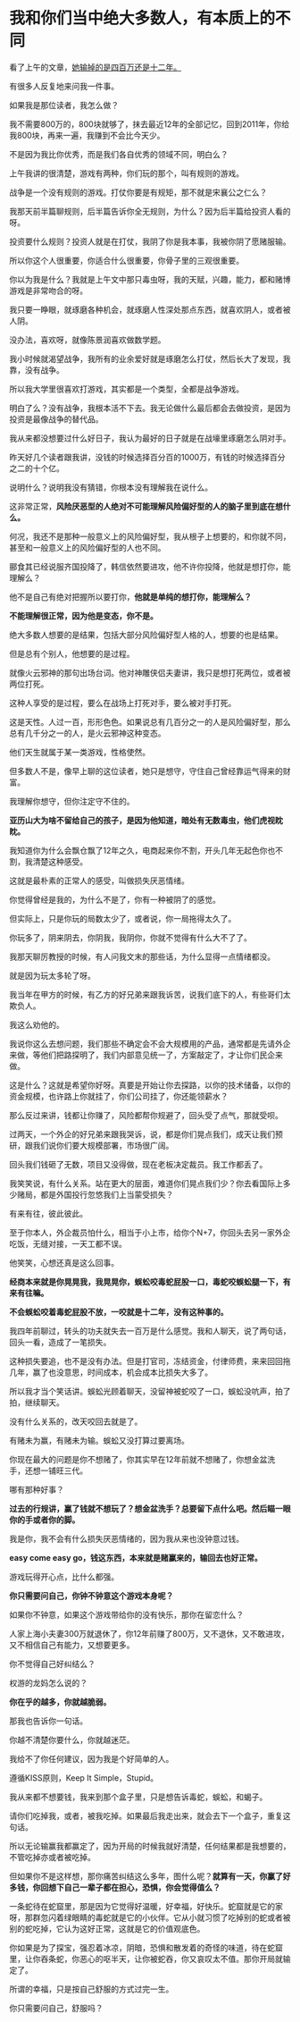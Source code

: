 # 我和你们当中绝大多数人，有本质上的不同
看了上午的文章，[她输掉的是四百万还是十二年。](https://mp.weixin.qq.com/s/jmL5-dCp-nqrSehw98nWdA)

有很多人反复地来问我一件事。

如果我是那位读者，我怎么做？

我不需要800万的，800块就够了，抹去最近12年的全部记忆，回到2011年，你给我800块，再来一遍，我赚到不会比今天少。

不是因为我比你优秀，而是我们各自优秀的领域不同，明白么？

上午我讲的很清楚，游戏有两种，你们玩的那个，叫有规则的游戏。

战争是一个没有规则的游戏。打仗你要是有规矩，那不就是宋襄公之仁么？

我那天前半篇聊规则，后半篇告诉你全无规则，为什么？因为后半篇给投资人看的呀。

投资要什么规则？投资人就是在打仗，我阴了你是我本事，我被你阴了愿赌服输。

所以你这个人很重要，你适合什么很重要，你骨子里的三观很重要。

你以为我是什么？我就是上午文中那只毒虫呀，我的天赋，兴趣，能力，都和赌博游戏是非常吻合的呀。

我只要一睁眼，就琢磨各种机会，就琢磨人性深处那点东西，就喜欢阴人，或者被人阴。

没办法，喜欢呀，就像陈景润喜欢做数学题。

我小时候就渴望战争，我所有的业余爱好就是琢磨怎么打仗，然后长大了发现，我靠，没有战争。

所以我大学里很喜欢打游戏，其实都是一个类型，全都是战争游戏。

明白了么？没有战争，我根本活不下去。我无论做什么最后都会去做投资，是因为投资是最像战争的替代品。

我从来都没想要过什么好日子，我认为最好的日子就是在战壕里琢磨怎么阴对手。

昨天好几个读者跟我讲，没钱的时候选择百分百的1000万，有钱的时候选择百分之二的十个亿。

说明什么？说明我没有猜错，你根本没有理解我在说什么。

这非常正常，**风险厌恶型的人绝对不可能理解风险偏好型的人的脑子里到底在想什么。**

何况，我还不是那种一般意义上的风险偏好型，我从根子上想要的，和你就不同，甚至和一般意义上的风险偏好型的人也不同。

郦食其已经说服齐国投降了，韩信依然要进攻，他不许你投降，他就是想打你，能理解么？

他不是自己有绝对把握所以要打你，**他就是单纯的想打你，能理解么？**

**不能理解很正常，因为他是变态，你不是。**

绝大多数人想要的是结果，包括大部分风险偏好型人格的人，想要的也是结果。

但是总有个别人，他想要的是过程。

就像火云邪神的那句出场台词。他对神雕侠侣夫妻讲，我只是想打死两位，或者被两位打死。

这种人享受的是过程，要么在战场上打死对手，要么被对手打死。

这是天性。人过一百，形形色色。如果说总有几百分之一的人是风险偏好型，那么总有几千分之一的人，是火云邪神这种变态。

他们天生就属于某一类游戏，性格使然。

但多数人不是，像早上聊的这位读者，她只是想守，守住自己曾经靠运气得来的财富。

我理解你想守，但你注定守不住的。

**亚历山大为啥不留给自己的孩子，是因为他知道，暗处有无数毒虫，他们虎视眈眈。**

我知道你为什么会飘仓飘了12年之久，电商起来你不割，开头几年无起色你也不割，我清楚这种感受。

这就是最朴素的正常人的感受，叫做损失厌恶情绪。

你觉得曾经是我的，为什么不是了，你有一种被阴了的感觉。

但实际上，只是你玩的局数太少了，或者说，你一局拖得太久了。

你玩多了，阴来阴去，你阴我，我阴你，你就不觉得有什么大不了了。

我那天聊厉教授的时候，有人问我文末的那些话，为什么显得一点情绪都没。

就是因为玩太多轮了呀。

我当年在甲方的时候，有乙方的好兄弟来跟我诉苦，说我们底下的人，有些哥们太欺负人。

我这么劝他的。

我说你这么去想问题，我们那些不确定会不会大规模用的产品，通常都是先请外企来做，等他们把路探明了，我们内部意见统一了，方案敲定了，才让你们民企来做。

这是什么？这就是希望你好呀。真要是开始让你去探路，以你的技术储备，以你的资金规模，也许路上你就挂了，你们公司挂了，你还能领薪水？

那么反过来讲，钱都让你赚了，风险都帮你规避了，回头受了点气，那就受呗。

过两天，一个外企的好兄弟来跟我哭诉，说，都是你们晃点我们，成天让我们预研，跟我们说你们要大规模部署，市场很广阔。

回头我们钱砸了无数，项目又没得做，现在老板决定裁员。我工作都丢了。

我笑笑说，有什么关系。站在更大的层面，难道你们晃点我们少？你去看国际上多少赌局，都是外国投行忽悠我们上当蒙受损失？

有来有往，彼此彼此。

至于你本人，外企裁员怕什么，相当于小上市，给你个N+7，你回头去另一家外企吃饭，无缝对接，一天工都不误。

他笑笑，心想还真是这么回事。

**经商本来就是你晃晃我，我晃晃你，蜈蚣咬毒蛇屁股一口，毒蛇咬蜈蚣腿一下，有来有往嘛。**

**不会蜈蚣咬着毒蛇屁股不放，一咬就是十二年，没有这种事的。**

我四年前聊过，转头的功夫就失去一百万是什么感觉。我和人聊天，说了两句话，回头一看，造成了一笔损失。

这种损失要追，也不是没有办法。但是打官司，冻结资金，付律师费，来来回回拖几年，赢了也没意思，时间成本，机会成本比损失大多了。

所以我才当个笑话讲。蜈蚣光顾着聊天，没留神被蛇咬了一口，蜈蚣没吭声，拍了拍，继续聊天。

没有什么关系的，改天咬回去就是了。

有赌未为赢，有赌未为输。蜈蚣又没打算过要离场。

你现在最大的问题是你不想赌了，你其实早在12年前就不想赌了，你想金盆洗手，还想一铺旺三代。

哪有那种好事？

**过去的行规讲，赢了钱就不想玩了？想金盆洗手？总要留下点什么吧。然后瞄一眼你的手或者你的脚。**

我是你，我不会有什么损失厌恶情绪的，因为我从来也没钟意过钱。

**easy come easy go，钱这东西，本来就是赌赢来的，输回去也好正常。**

游戏玩得开心点，比什么都强。

**你只需要问自己，你钟不钟意这个游戏本身呢？**

如果你不钟意，如果这个游戏带给你的没有快乐，那你在留恋什么？

人家上海小夫妻300万就退休了，你12年前赚了800万，又不退休，又不敢进攻，又不相信自己有能力，又想要更多。

你不觉得自己好纠结么？

权游的龙妈怎么说的？

**你在乎的越多，你就越脆弱。**

那我也告诉你一句话。

你越不清楚你要什么，你就越迷茫。

我给不了你任何建议，因为我是个好简单的人。

遵循KISS原则，Keep It Simple，Stupid。

我从来都不想要钱，我来到那个盒子里，只是想告诉毒蛇，蜈蚣，和蝎子。

请你们吃掉我，或者，被我吃掉。如果最后我走出来，就会去下一个盒子，重复这句话。

所以无论输赢我都赢定了，因为开局的时候我就好清楚，任何结果都是我想要的，不管吃掉亦或者被吃掉。

但如果你不是这样想，那你痛苦纠结这么多年，图什么呢？**就算有一天，你赢了好多钱，你回想下自己一辈子都在担心，恐惧，你会觉得值么？**

一条蛇待在蛇窟里，那是因为它觉得好温暖，好幸福，好快乐。蛇窟就是它的家呀，那群忽闪着绿眼睛的毒蛇就是它的小伙伴。它从小就习惯了吃掉别的蛇或者被别的蛇吃掉，它认为这好正常，这就是它的价值观底色。

你如果是为了探宝，强忍着冰凉，阴暗，恐惧和散发着的奇怪的味道，待在蛇窟里，让你吞条蛇，你恶心的呕半天，让你被蛇吞，你又哀叹太不值。那你开局就输定了。

所谓的幸福，只是按自己舒服的方式过完一生。

你只需要问自己，舒服吗？